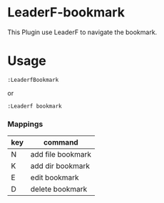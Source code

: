 # LeaderF-bookmark

This Plugin use LeaderF to navigate the bookmark.

# Usage

```
:LeaderfBookmark
```
or
```
:Leaderf bookmark
```

### Mappings

| key | command           |
|-----|-------------------|
| N   | add file bookmark |
| K   | add dir bookmark  |
| E   | edit bookmark     |
| D   | delete bookmark   |
